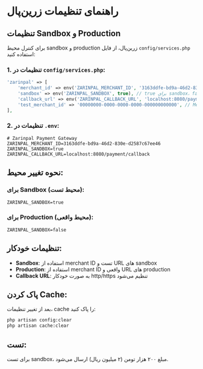 # راهنمای تنظیمات زرین‌پال

## تنظیمات Sandbox و Production

برای کنترل محیط sandbox و production زرین‌پال، از فایل `config/services.php` استفاده کنید:

### 1. تنظیمات در `config/services.php`:

```php
'zarinpal' => [
    'merchant_id' => env('ZARINPAL_MERCHANT_ID', '3163ddfe-bd9a-46d2-830e-d2587c67ee46'),
    'sandbox' => env('ZARINPAL_SANDBOX', true), // true برای sandbox، false برای production
    'callback_url' => env('ZARINPAL_CALLBACK_URL', 'localhost:8080/payment/callback'),
    'test_merchant_id' => '00000000-0000-0000-0000-000000000000', // Merchant ID تست برای sandbox
],
```

### 2. تنظیمات در `.env`:

```env
# Zarinpal Payment Gateway
ZARINPAL_MERCHANT_ID=3163ddfe-bd9a-46d2-830e-d2587c67ee46
ZARINPAL_SANDBOX=true
ZARINPAL_CALLBACK_URL=localhost:8080/payment/callback
```

## نحوه تغییر محیط:

### برای Sandbox (محیط تست):

```env
ZARINPAL_SANDBOX=true
```

### برای Production (محیط واقعی):

```env
ZARINPAL_SANDBOX=false
```

## تنظیمات خودکار:

- **Sandbox**: استفاده از merchant ID تست و URL های sandbox
- **Production**: استفاده از merchant ID واقعی و URL های production
- **Callback URL**: به صورت خودکار http/https تنظیم می‌شود

## پاک کردن Cache:

بعد از تغییر تنظیمات، cache را پاک کنید:

```bash
php artisan config:clear
php artisan cache:clear
```

## تست:

برای تست sandbox، مبلغ ۲۰۰ هزار تومن (۲ میلیون ریال) ارسال می‌شود.
